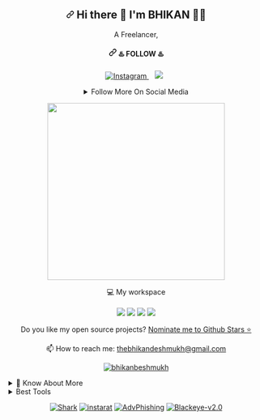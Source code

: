 <article class="markdown-body entry-content container-lg f5" itemprop="text"><h1 align="center" dir="auto"><a id="user-content---hi-there--im-bhikan-" class="anchor" aria-hidden="true" href="#--hi-there--im-bhikan-"><svg class="octicon octicon-link" viewBox="0 0 16 16" version="1.1" width="16" height="16" aria-hidden="true"><path fill-rule="evenodd" d="M7.775 3.275a.75.75 0 001.06 1.06l1.25-1.25a2 2 0 112.83 2.83l-2.5 2.5a2 2 0 01-2.83 0 .75.75 0 00-1.06 1.06 3.5 3.5 0 004.95 0l2.5-2.5a3.5 3.5 0 00-4.95-4.95l-1.25 1.25zm-4.69 9.64a2 2 0 010-2.83l2.5-2.5a2 2 0 012.83 0 .75.75 0 001.06-1.06 3.5 3.5 0 00-4.95 0l-2.5 2.5a3.5 3.5 0 004.95 4.95l1.25-1.25a.75.75 0 00-1.06-1.06l-1.25 1.25a2 2 0 01-2.83 0z"></path></svg></a>
  Hi there <g-emoji class="g-emoji" alias="wave" fallback-src="https://github.githubassets.com/images/icons/emoji/unicode/1f44b.png">👋</g-emoji> I'm BHIKAN <g-emoji class="g-emoji" alias="man_technologist" fallback-src="https://github.githubassets.com/images/icons/emoji/unicode/1f468-1f4bb.png">👨‍💻</g-emoji>
</h1>
<p align="center" dir="auto">
  A Freelancer,
</p>
<h4 align="center" dir="auto"><a id="user-content-----️-follow-️" class="anchor" aria-hidden="true" href="#----️-follow-️"><svg class="octicon octicon-link" viewBox="0 0 16 16" version="1.1" width="16" height="16" aria-hidden="true"><path fill-rule="evenodd" d="M7.775 3.275a.75.75 0 001.06 1.06l1.25-1.25a2 2 0 112.83 2.83l-2.5 2.5a2 2 0 01-2.83 0 .75.75 0 00-1.06 1.06 3.5 3.5 0 004.95 0l2.5-2.5a3.5 3.5 0 00-4.95-4.95l-1.25 1.25zm-4.69 9.64a2 2 0 010-2.83l2.5-2.5a2 2 0 012.83 0 .75.75 0 001.06-1.06 3.5 3.5 0 00-4.95 0l-2.5 2.5a3.5 3.5 0 004.95 4.95l1.25-1.25a.75.75 0 00-1.06-1.06l-1.25 1.25a2 2 0 01-2.83 0z"></path></svg></a>
    <g-emoji class="g-emoji" alias="hotsprings" fallback-src="https://github.githubassets.com/images/icons/emoji/unicode/2668.png">♨️</g-emoji> FOLLOW <g-emoji class="g-emoji" alias="hotsprings" fallback-src="https://github.githubassets.com/images/icons/emoji/unicode/2668.png">♨️</g-emoji>
</h4>
<p align="center" dir="auto">
<a href="https://www.instagram.com/bhikan_deshmukh/" rel="nofollow">
<img title="Instagram" src="https://camo.githubusercontent.com/5c3f3164b340475c38f1ec3d8c6d0c6e8656fbccac25d06cfb86477079b88638/68747470733a2f2f696d672e736869656c64732e696f2f62616467652f696e7374616772616d2d2532334534343035462e7376673f267374796c653d666f722d7468652d6261646765266c6f676f3d696e7374616772616d266c6f676f436f6c6f723d7768697465" data-canonical-src="https://img.shields.io/badge/instagram-%23E4405F.svg?&amp;style=for-the-badge&amp;logo=instagram&amp;logoColor=white" style="max-width: 100%;">
</a>&nbsp;&nbsp;
<a href="https://www.linkedin.com/in/bhikanbeshmukh/" rel="nofollow">
<img src="https://camo.githubusercontent.com/a493f6833f99fb3c85788d6d9305e6b7a42b838e5ee5d138fd9a8214a7e77472/68747470733a2f2f696d672e736869656c64732e696f2f62616467652f6c696e6b6564696e2d2532333030373742352e7376673f267374796c653d666f722d7468652d6261646765266c6f676f3d6c696e6b6564696e266c6f676f436f6c6f723d7768697465" data-canonical-src="https://img.shields.io/badge/linkedin-%230077B5.svg?&amp;style=for-the-badge&amp;logo=linkedin&amp;logoColor=white" style="max-width: 100%;"></a>&nbsp;&nbsp;
</p>
<details align="center">
  <summary>Follow More On Social Media</summary><br>
  <a href="https://wa.me/918600525401" rel="nofollow">
  <img title="whatsapp" src="https://camo.githubusercontent.com/d6c3581c3a21992a49418db053fb20fa0d7784e2db55e152ab4f5386beaac0d5/68747470733a2f2f696d672e736869656c64732e696f2f62616467652f57484154534150502d2532333235443336362e7376673f267374796c653d666f722d7468652d6261646765266c6f676f3d7768617473617070266c6f676f436f6c6f723d7768697465" data-canonical-src="https://img.shields.io/badge/WHATSAPP-%2325D366.svg?&amp;style=for-the-badge&amp;logo=whatsapp&amp;logoColor=white" style="max-width: 100%;">
  </a>&nbsp;&nbsp;
  <a href="https://www.facebook.com/thebhikandeshmukh" rel="nofollow">
  <img title="facebook" src="https://camo.githubusercontent.com/c4c06a397ab9bdae3a07af592524a7fc3b8ddc91c161332951b12ce5f5079959/68747470733a2f2f696d672e736869656c64732e696f2f62616467652f66616365626f6f6b2d2532333138373746322e7376673f267374796c653d666f722d7468652d6261646765266c6f676f3d66616365626f6f6b266c6f676f436f6c6f723d7768697465" data-canonical-src="https://img.shields.io/badge/facebook-%231877F2.svg?&amp;style=for-the-badge&amp;logo=facebook&amp;logoColor=white" style="max-width: 100%;">
  </a>&nbsp;&nbsp;
  <a href="https://www.twitter.com/bhikan_deshmukh/" rel="nofollow">
  <img title="twitter" src="https://camo.githubusercontent.com/e1c2fd3bcd4ed13889ed78d1e814261a7cfbc79ae826198b7813850b15a8d956/68747470733a2f2f696d672e736869656c64732e696f2f62616467652f747769747465722d2532333144413146322e7376673f267374796c653d666f722d7468652d6261646765266c6f676f3d74776974746572266c6f676f436f6c6f723d7768697465" data-canonical-src="https://img.shields.io/badge/twitter-%231DA1F2.svg?&amp;style=for-the-badge&amp;logo=twitter&amp;logoColor=white" style="max-width: 100%;">
  </a>&nbsp;&nbsp;
  <a href="https://t.me/dev_aladdin" rel="nofollow">
  <img title="Telegram" src="https://camo.githubusercontent.com/7919dfb09d02f6c895f04df69d8abb1c637ace0ae3e0397b77ed2651c36c9994/68747470733a2f2f696d672e736869656c64732e696f2f62616467652f54656c656772616d2d626c75653f7374796c653d666f722d7468652d6261646765266c6f676f3d54656c656772616d" data-canonical-src="https://img.shields.io/badge/Telegram-blue?style=for-the-badge&amp;logo=Telegram" style="max-width: 100%;">
  </a>&nbsp;&nbsp;
  <a href="https://rzp.io/l/mrbee" rel="nofollow">
  <img title="DONATE" src="https://camo.githubusercontent.com/43ddf0f0a463de91d0edeabc242fa4d52b461e9b35f5b6cdeb995efdafeebcf5/68747470733a2f2f696d672e736869656c64732e696f2f62616467652f444f4e4154452d79656c6c6f773f7374796c653d666f722d7468652d6261646765266c6f676f3d676f6f676c652d706179" data-canonical-src="https://img.shields.io/badge/DONATE-yellow?style=for-the-badge&amp;logo=google-pay" style="max-width: 100%;">
  </a>&nbsp;&nbsp;
  <a href="https://blockchain.com/btc/payment_request?address=152Z6LYLZ3AN8Fvhry3CLyqirAJ2rmEiAD&amp;amount=0.00008703&amp;message=DONATE" rel="nofollow">
  <img title="Bitcoin" src="https://camo.githubusercontent.com/57f7cf0279e928df332372617d63bba4b2e3ff5d588e4666ed90da102aaca55f/68747470733a2f2f696d672e736869656c64732e696f2f62616467652f626974636f696e2d2532333030303030302e7376673f267374796c653d666f722d7468652d6261646765266c6f676f3d626974636f696e266c6f676f436f6c6f723d7768697465" data-canonical-src="https://img.shields.io/badge/bitcoin-%23000000.svg?&amp;style=for-the-badge&amp;logo=bitcoin&amp;logoColor=white" style="max-width: 100%;">
  </a>&nbsp;&nbsp;
</details>
<p align="center" dir="auto">
  <a href="#"><img src="https://camo.githubusercontent.com/3eac7435d19693dea0da6e92b60cb903c300feaad56eea0bce73c4d37a9fce53/68747470733a2f2f6769746875622d726561646d652d73746174732e76657263656c2e6170702f6170693f757365726e616d653d6268696b616e646573686d756b682673686f775f69636f6e733d7472756526636f756e745f707269766174653d74727565267468656d653d64656661756c74" width="350" data-canonical-src="https://github-readme-stats.vercel.app/api?username=harih1290&show_icons=true&count_private=true&theme=default" style="max-width: 100%;"></a>
</p>
<p align="center" dir="auto">
  <g-emoji class="g-emoji" alias="computer" fallback-src="https://github.githubassets.com/images/icons/emoji/unicode/1f4bb.png">💻</g-emoji> My workspace<br><br>
  <a target="_blank" rel="noopener noreferrer" href="https://camo.githubusercontent.com/d58756b84814e9c65d672150c064fea389ba4f9343a0713d2edd78ac9bba711b/68747470733a2f2f696d672e736869656c64732e696f2f62616467652f64656269616e2d2532333030373844362e7376673f267374796c653d666f722d7468652d6261646765266c6f676f3d64656269616e266c6f676f436f6c6f723d7768697465"><img src="https://camo.githubusercontent.com/d58756b84814e9c65d672150c064fea389ba4f9343a0713d2edd78ac9bba711b/68747470733a2f2f696d672e736869656c64732e696f2f62616467652f64656269616e2d2532333030373844362e7376673f267374796c653d666f722d7468652d6261646765266c6f676f3d64656269616e266c6f676f436f6c6f723d7768697465" data-canonical-src="https://img.shields.io/badge/debian-%230078D6.svg?&amp;style=for-the-badge&amp;logo=debian&amp;logoColor=white" style="max-width: 100%;"></a>
  <a target="_blank" rel="noopener noreferrer" href="https://camo.githubusercontent.com/6a5f626f69b5002dbfe2d908a1674eb7f0bb5439167595eb3eef4c1d69177321/68747470733a2f2f696d672e736869656c64732e696f2f62616467652f696e74656c2d636f72652532306935253230313074682d2532333030373143352e7376673f267374796c653d666f722d7468652d6261646765266c6f676f3d696e74656c266c6f676f436f6c6f723d7768697465"><img src="https://camo.githubusercontent.com/6a5f626f69b5002dbfe2d908a1674eb7f0bb5439167595eb3eef4c1d69177321/68747470733a2f2f696d672e736869656c64732e696f2f62616467652f696e74656c2d636f72652532306935253230313074682d2532333030373143352e7376673f267374796c653d666f722d7468652d6261646765266c6f676f3d696e74656c266c6f676f436f6c6f723d7768697465" data-canonical-src="https://img.shields.io/badge/intel-core%20i5%2010th-%230071C5.svg?&amp;style=for-the-badge&amp;logo=intel&amp;logoColor=white" style="max-width: 100%;"></a>
  <a target="_blank" rel="noopener noreferrer" href="https://camo.githubusercontent.com/c65b6027e093f1170019309c575123328cd6824d11aa154464aea649f4f71d6c/68747470733a2f2f696d672e736869656c64732e696f2f62616467652f52414d2d313647422d2532333030373143352e7376673f267374796c653d666f722d7468652d6261646765266c6f676f436f6c6f723d7768697465"><img src="https://camo.githubusercontent.com/c65b6027e093f1170019309c575123328cd6824d11aa154464aea649f4f71d6c/68747470733a2f2f696d672e736869656c64732e696f2f62616467652f52414d2d313647422d2532333030373143352e7376673f267374796c653d666f722d7468652d6261646765266c6f676f436f6c6f723d7768697465" data-canonical-src="https://img.shields.io/badge/RAM-16GB-%230071C5.svg?&amp;style=for-the-badge&amp;logoColor=white" style="max-width: 100%;"></a>
  <a target="_blank" rel="noopener noreferrer" href="https://camo.githubusercontent.com/f5a1e8c1b9e57b0310ef04a61bd20e5e59a63c033fbbd2650367b8479a485711/68747470733a2f2f696d672e736869656c64732e696f2f62616467652f6e76696469612d677478253230313635302d2532333736423930302e7376673f267374796c653d666f722d7468652d6261646765266c6f676f3d6e7669646961266c6f676f436f6c6f723d7768697465"><img src="https://camo.githubusercontent.com/f5a1e8c1b9e57b0310ef04a61bd20e5e59a63c033fbbd2650367b8479a485711/68747470733a2f2f696d672e736869656c64732e696f2f62616467652f6e76696469612d677478253230313635302d2532333736423930302e7376673f267374796c653d666f722d7468652d6261646765266c6f676f3d6e7669646961266c6f676f436f6c6f723d7768697465" data-canonical-src="https://img.shields.io/badge/nvidia-gtx%201650-%2376B900.svg?&amp;style=for-the-badge&amp;logo=nvidia&amp;logoColor=white" style="max-width: 100%;"></a>
</p>
<p align="center" dir="auto">
  Do you like my open source projects? <a href="https://stars.github.com/nominate/">Nominate me to Github Stars <g-emoji class="g-emoji" alias="star" fallback-src="https://github.githubassets.com/images/icons/emoji/unicode/2b50.png">⭐</g-emoji></a>
</p>

<p align="center" dir="auto">
  <g-emoji class="g-emoji" alias="mailbox" fallback-src="https://github.githubassets.com/images/icons/emoji/unicode/1f4eb.png">📫</g-emoji> How to reach me: <a href="mailto:thebhikandeshmukh@gmail.com">thebhikandeshmukh@gmail.com</a>
</p>
<p align="center" dir="auto">
<a target="_blank" rel="noopener noreferrer" href="https://camo.githubusercontent.com/f02f98d282e92407d3a0ed12c9c0795d8b7238d1c961a588f733302c8735ef26/68747470733a2f2f6b6f6d617265762e636f6d2f67687076632f3f757365726e616d653d6268696b616e626573686d756b6826636f6c6f723d627269676874677265656e"><img title="Happy Clints" src="https://camo.githubusercontent.com/f02f98d282e92407d3a0ed12c9c0795d8b7238d1c961a588f733302c8735ef26/68747470733a2f2f6b6f6d617265762e636f6d2f67687076632f3f757365726e616d653d6268696b616e626573686d756b6826636f6c6f723d627269676874677265656e" alt="bhikanbeshmukh" data-canonical-src="https://komarev.com/ghpvc/?username=bhikanbeshmukh&amp;color=brightgreen" style="max-width: 100%;"></a>
</p>
<details>
  <summary><g-emoji class="g-emoji" alias="page_with_curl" fallback-src="https://github.githubassets.com/images/icons/emoji/unicode/1f4c3.png">📃</g-emoji> Know About More</summary><br>
<h2 dir="auto"><a id="user-content-education" class="anchor" aria-hidden="true" href="#education"><svg class="octicon octicon-link" viewBox="0 0 16 16" version="1.1" width="16" height="16" aria-hidden="true"><path fill-rule="evenodd" d="M7.775 3.275a.75.75 0 001.06 1.06l1.25-1.25a2 2 0 112.83 2.83l-2.5 2.5a2 2 0 01-2.83 0 .75.75 0 00-1.06 1.06 3.5 3.5 0 004.95 0l2.5-2.5a3.5 3.5 0 00-4.95-4.95l-1.25 1.25zm-4.69 9.64a2 2 0 010-2.83l2.5-2.5a2 2 0 012.83 0 .75.75 0 001.06-1.06 3.5 3.5 0 00-4.95 0l-2.5 2.5a3.5 3.5 0 004.95 4.95l1.25-1.25a.75.75 0 00-1.06-1.06l-1.25 1.25a2 2 0 01-2.83 0z"></path></svg></a>Education</h2>
<ul dir="auto">
<li>
<p dir="auto"><g-emoji class="g-emoji" alias="book" fallback-src="https://github.githubassets.com/images/icons/emoji/unicode/1f4d6.png">📖</g-emoji> <strong>Web tech / Programming</strong><br>
<g-emoji class="g-emoji" alias="calendar" fallback-src="https://github.githubassets.com/images/icons/emoji/unicode/1f4c6.png">📆</g-emoji> 2012 - Present<br>
<g-emoji class="g-emoji" alias="round_pushpin" fallback-src="https://github.githubassets.com/images/icons/emoji/unicode/1f4cd.png">📍</g-emoji> <strong>University Of Internet</strong></p>
</li>
<li>
<p dir="auto"><g-emoji class="g-emoji" alias="book" fallback-src="https://github.githubassets.com/images/icons/emoji/unicode/1f4d6.png">📖</g-emoji> <strong>B.Com</strong><br>
<g-emoji class="g-emoji" alias="calendar" fallback-src="https://github.githubassets.com/images/icons/emoji/unicode/1f4c6.png">📆</g-emoji> 2014 - 2018<br>
<g-emoji class="g-emoji" alias="round_pushpin" fallback-src="https://github.githubassets.com/images/icons/emoji/unicode/1f4cd.png">📍</g-emoji> <strong>North Maharastra University</strong></p>
</li>
<li>
<p dir="auto"><g-emoji class="g-emoji" alias="book" fallback-src="https://github.githubassets.com/images/icons/emoji/unicode/1f4d6.png">📖</g-emoji> <strong>Hotel Management (DFP)</strong><br>
<g-emoji class="g-emoji" alias="calendar" fallback-src="https://github.githubassets.com/images/icons/emoji/unicode/1f4c6.png">📆</g-emoji> 2019 - 2020<br>
<g-emoji class="g-emoji" alias="round_pushpin" fallback-src="https://github.githubassets.com/images/icons/emoji/unicode/1f4cd.png">📍</g-emoji> <strong>University of Delhi</strong></p>
</li>
</ul>
<h2 dir="auto"><a id="user-content-experience" class="anchor" aria-hidden="true" href="#experience"><svg class="octicon octicon-link" viewBox="0 0 16 16" version="1.1" width="16" height="16" aria-hidden="true"><path fill-rule="evenodd" d="M7.775 3.275a.75.75 0 001.06 1.06l1.25-1.25a2 2 0 112.83 2.83l-2.5 2.5a2 2 0 01-2.83 0 .75.75 0 00-1.06 1.06 3.5 3.5 0 004.95 0l2.5-2.5a3.5 3.5 0 00-4.95-4.95l-1.25 1.25zm-4.69 9.64a2 2 0 010-2.83l2.5-2.5a2 2 0 012.83 0 .75.75 0 001.06-1.06 3.5 3.5 0 00-4.95 0l-2.5 2.5a3.5 3.5 0 004.95 4.95l1.25-1.25a.75.75 0 00-1.06-1.06l-1.25 1.25a2 2 0 01-2.83 0z"></path></svg></a>Experience</h2>
<ul dir="auto">
<li><g-emoji class="g-emoji" alias="man_technologist" fallback-src="https://github.githubassets.com/images/icons/emoji/unicode/1f468-1f4bb.png">👨‍💻</g-emoji> <strong>Freelancer</strong><br>
<g-emoji class="g-emoji" alias="calendar" fallback-src="https://github.githubassets.com/images/icons/emoji/unicode/1f4c6.png">📆</g-emoji> 2015 - moment<br>
<g-emoji class="g-emoji" alias="round_pushpin" fallback-src="https://github.githubassets.com/images/icons/emoji/unicode/1f4cd.png">📍</g-emoji> <strong>World Wide</strong></li>
</ul>

</details>

<details>
  <summary>Best Tools</summary><br>
<p align="center" dir="auto">
<a href="https://github.com/bhikandeshmukh/MaskPhish"><img title="Shark" src="https://camo.githubusercontent.com/102453b7b759319a1206d00209262a75506fb42d7315cf6e2339272d715e96b0/68747470733a2f2f6769746875622d726561646d652d73746174732e76657263656c2e6170702f6170692f70696e2f3f757365726e616d653d6268696b616e646573686d756b68267265706f3d4d61736b5068697368267468656d653d6461726b" data-canonical-src="https://github-readme-stats.vercel.app/api/pin/?username=bhikandeshmukh&amp;repo=MaskPhish&amp;theme=dark" style="max-width: 100%;"></a><br>
<a href="https://github.com/bhikandeshmukh/instainsane"><img title="instarat" src="https://camo.githubusercontent.com/11b469e611065ad03be36d1e8fd2c7d02c80fc987f0761d572a7ae803b873887/68747470733a2f2f6769746875622d726561646d652d73746174732e76657263656c2e6170702f6170692f70696e2f3f757365726e616d653d6268696b616e646573686d756b68267265706f3d696e737461696e73616e65267468656d653d64656661756c74" data-canonical-src="https://github-readme-stats.vercel.app/api/pin/?username=bhikandeshmukh&amp;repo=instainsane&amp;theme=default" style="max-width: 100%;"></a><br>
<a href="https://github.com/bhikandeshmukh/DroidTracker"><img title="AdvPhishing" src="https://camo.githubusercontent.com/3ff7d10d70a6972f0f4dfbd2e4b740b2449479fbc1921be3612e542922d0bfb7/68747470733a2f2f6769746875622d726561646d652d73746174732e76657263656c2e6170702f6170692f70696e2f3f757365726e616d653d6268696b616e646573686d756b68267265706f3d44726f6964547261636b6572267468656d653d6461726b" data-canonical-src="https://github-readme-stats.vercel.app/api/pin/?username=bhikandeshmukh&amp;repo=DroidTracker&amp;theme=dark" style="max-width: 100%;"></a><br>
<a href="https://github.com/bhikandeshmukh/ipgeolocation"><img title="Blackeye-v2.0" src="https://camo.githubusercontent.com/1c793a1ee5a40d50883075eb0865d316c72d4cec8ec602b157dd544c8e738501/68747470733a2f2f6769746875622d726561646d652d73746174732e76657263656c2e6170702f6170692f70696e2f3f757365726e616d653d6268696b616e646573686d756b68267265706f3d697067656f6c6f636174696f6e267468656d653d64656661756c74" data-canonical-src="https://github-readme-stats.vercel.app/api/pin/?username=bhikandeshmukh&amp;repo=ipgeolocation&amp;theme=default" style="max-width: 100%;"></a><br>
<a href="https://github.com/bhikandeshmukh/sheller"><img title="Blackeye-v2.0" src="https://camo.githubusercontent.com/4aea5b9579c2adfe90917ba3a95dfcaff1823378964b00a91cb971eac10a6b61/68747470733a2f2f6769746875622d726561646d652d73746174732e76657263656c2e6170702f6170692f70696e2f3f757365726e616d653d6268696b616e646573686d756b68267265706f3d7368656c6c6572267468656d653d6461726b" data-canonical-src="https://github-readme-stats.vercel.app/api/pin/?username=bhikandeshmukh&amp;repo=sheller&amp;theme=dark" style="max-width: 100%;"></a><br>
<a href="https://github.com/bhikandeshmukh/userrecon"><img title="Blackeye-v2.0" src="https://camo.githubusercontent.com/f8da3b026d01b6036628041cf231900b1415daaa6dd861269540baac65b7a9a6/68747470733a2f2f6769746875622d726561646d652d73746174732e76657263656c2e6170702f6170692f70696e2f3f757365726e616d653d6268696b616e646573686d756b68267265706f3d757365727265636f6e267468656d653d64656661756c74" data-canonical-src="https://github-readme-stats.vercel.app/api/pin/?username=bhikandeshmukh&amp;repo=userrecon&amp;theme=default" style="max-width: 100%;"></a><br>
</p>
</details>
<p align="center" dir="auto">
<a href="https://github.com/bhikandeshmukh/shark"><img title="Shark" src="https://camo.githubusercontent.com/45e22d29f97896201a17deebfb34477ef4bc99445412469dc69bb27e86434401/68747470733a2f2f6769746875622d726561646d652d73746174732e76657263656c2e6170702f6170692f70696e2f3f757365726e616d653d6268696b616e646573686d756b68267265706f3d736861726b267468656d653d6461726b" data-canonical-src="https://github-readme-stats.vercel.app/api/pin/?username=bhikandeshmukh&amp;repo=shark&amp;theme=dark" style="max-width: 100%;"></a>
<a href="https://github.com/bhikandeshmukh/instarat"><img title="instarat" src="https://camo.githubusercontent.com/a650001542822e5337d0e80d895860d139a290e977c701e816518c7de90e34be/68747470733a2f2f6769746875622d726561646d652d73746174732e76657263656c2e6170702f6170692f70696e2f3f757365726e616d653d6268696b616e646573686d756b68267265706f3d696e737461726174267468656d653d64656661756c74" data-canonical-src="https://github-readme-stats.vercel.app/api/pin/?username=bhikandeshmukh&amp;repo=instarat&amp;theme=default" style="max-width: 100%;"></a>
<a href="https://github.com/bhikandeshmukh/badges"><img title="AdvPhishing" src="https://camo.githubusercontent.com/15897776039ae75f1fe91c2a888c3d3e7d293d3c7583a823bb970c055d555285/68747470733a2f2f6769746875622d726561646d652d73746174732e76657263656c2e6170702f6170692f70696e2f3f757365726e616d653d6268696b616e646573686d756b68267265706f3d626164676573267468656d653d6461726b" data-canonical-src="https://github-readme-stats.vercel.app/api/pin/?username=bhikandeshmukh&amp;repo=badges&amp;theme=dark" style="max-width: 100%;"></a>
<a href="https://github.com/bhikandeshmukh/CamPhish"><img title="Blackeye-v2.0" src="https://camo.githubusercontent.com/d3c7e92177a6019ed8e8a38866dd4bebfc19e91d9451edbb9e5cbc1c20e05c74/68747470733a2f2f6769746875622d726561646d652d73746174732e76657263656c2e6170702f6170692f70696e2f3f757365726e616d653d6268696b616e646573686d756b68267265706f3d43616d5068697368267468656d653d64656661756c74" data-canonical-src="https://github-readme-stats.vercel.app/api/pin/?username=bhikandeshmukh&amp;repo=CamPhish&amp;theme=default" style="max-width: 100%;"></a>

</p></article>
